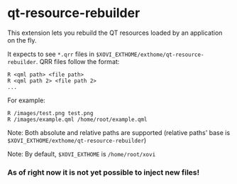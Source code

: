 # qt-resource-rebuilder

This extension lets you rebuild the QT resources loaded by an application on the fly.

It expects to see `*.qrr` files in `$XOVI_EXTHOME/exthome/qt-resource-rebuilder`.
QRR files follow the format:

```
R <qml path> <file path>
R <qml path 2> <file path 2>
...
```

For example:
```
R /images/test.png test.png
R /images/example.qml /home/root/example.qml
```

Note: Both absolute and relative paths are supported (relative paths' base is `$XOVI_EXTHOME/exthome/qt-resource-rebuilder`)

Note: By default, `$XOVI_EXTHOME` is `/home/root/xovi`


### As of right now it is not yet possible to inject new files!
